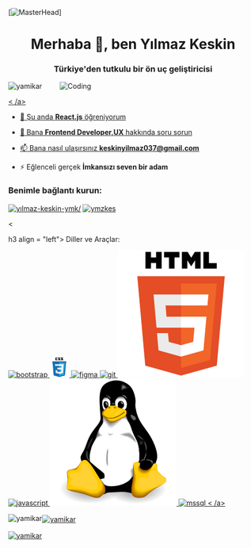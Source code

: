 [![MasterHead](https://img.freepik.com/premium-vector/frontend-development-web-banner-concept-website-interface_277904-4191.jpg)]
<h1 align="center">Merhaba 👋, ben Yılmaz Keskin</h1>
<h3 align="center">Türkiye'den tutkulu bir ön uç geliştiricisi</h3>

<img align="right" alt="Coding" width="400" src="https://reactiongifs.me/cdn-cgi/imagedelivery/S36QsAbHn6yI9seDZ7V8aA/73ef12c9-03a3-4faa-15de-b7ae05a96500/w=320">


<p align="left"> <img src= "https://komarev.com/ghpvc/?username=yamikar&label=Profile%20views&color=0e75b6&style=flat" alt = "yamikar" /> </p>

<p align = "left"> <a href = "https: //twitter.com/" target = "blank"><img src = "https://img.shields.io/twitter/follow/?logo=twitter&style=for-the-badge" alt = "" />< /a> </p>

- 🌱 Şu anda **React.js** öğreniyorum

- 💬 Bana **Frontend Developer,UX** hakkında soru sorun

- 📫 Bana nasıl ulaşırsınız **keskinyilmaz037@gmail.com**

- ⚡ Eğlenceli gerçek **İmkansızı seven bir adam**

<h3 align="left">Benimle bağlantı kurun:</h3>
<p align="left">
<a href="https://linkedin.com/ in/yılmaz-keskin-ymk/" target = "blank"><img align = "center" src = "https://raw.githubusercontent.com/rahuldkjain/github-profile-readme-generator/master/src/images /icons/Social/linked-in-alt.svg" alt = "yılmaz-keskin-ymk/" height = "30" genişlik = "40" /></a>
<a href = "https://instagram. com/ymzkes" target = "_blank"><img align = "center" src = "https://raw.githubusercontent.com/rahuldkjain/github-profile-readme-generator/master/src/images/icons/Social/ instagram.svg" alt = "ymzkes" height = "30" width = "40" /></a> </p>
<

h3 align = "left"> Diller ve Araçlar:</h3>
<p align = "left"> <a href = "https://getbootstrap.com" target = "_blank" rel = "noreferrer"> <img src = "https://raw.githubusercontent.com/devicons/devicon /master/icons/bootstrap/bootstrap-plain-wordmark.svg" alt = "bootstrap" width = "40" height = "40"/> </a> <a href = "https://www.w3schools.com /css/" target = "_blank" rel = "noreferrer"> <img src = "https://raw.githubusercontent.com/devicons/devicon/master/icons/css3/css3-original-wordmark.svg" alt= "css3" width = "40" height = "40"/> </a> <a href = "https://www.figma.com/" target = "_blank" rel = "noreferrer"> <img src= "https://www.vectorlogo.zone/logos/figma/figma-icon.svg" alt = "figma" width = "40" height = "40"/> </a> <a href = "https:/ /git-scm.com/" target = "_blank" rel = "noreferrer"> <img src = "https://www.vectorlogo.zone/logos/git-scm/git-scm-icon.svg" alt= "git" genişlik = "40" yükseklik = "40"/> </a> <a href = "https://www.w3.org/html/" target = "_blank" rel = "noreferrer"> <img src = "https://raw.githubusercontent.com/devicons/devicon/master/icons/html5/html5-original-wordmark.svg" alt = "html5" genişlik = "40" yükseklik = "40"/> </ a> <a href = "https://developer.mozilla.org/en-US/docs/Web/JavaScript" target = "_blank" rel = "noreferrer"> <img src = "https://raw.githubusercontent .com/devicons/devicon/master/icons/javascript/javascript-original.svg" alt = "javascript" width = "40" height = "40"/> </a> <a href = "https://www .linux.org/" target = "_blank" rel = "noreferrer"> <img src = "https://raw.githubusercontent.com/devicons/devicon/master/icons/linux/linux-original.svg" alt= "linux" genişlik = "40" yükseklik = "40"/> </a> <a href = "https://www.microsoft.com/en-us/sql-server" target = "_blank" rel = " noreferrer"> <img src = "https://www.svgrepo.com/show/303229/microsoft-sql-server-logo.svg" alt = "mssql" width = "40" height = "40"/> < /a> </p>

<p><img align = "left" src = "https://github-readme-stats.vercel.app/api/top-langs?username=yamikar&show_icons=true&locale=en&layout=compact" alt = "yamikar" /></p>

<p> <img align = "center" src = "https://github- readme-stats.vercel.app/api?username=yamikar&show_icons=true&locale=en" alt = "yamikar" /></p>

<p><img align = "center" src = "https://github-readme- strip-stats.herokuapp.com/?user=yamikar&" alt="yamikar" /></p>
